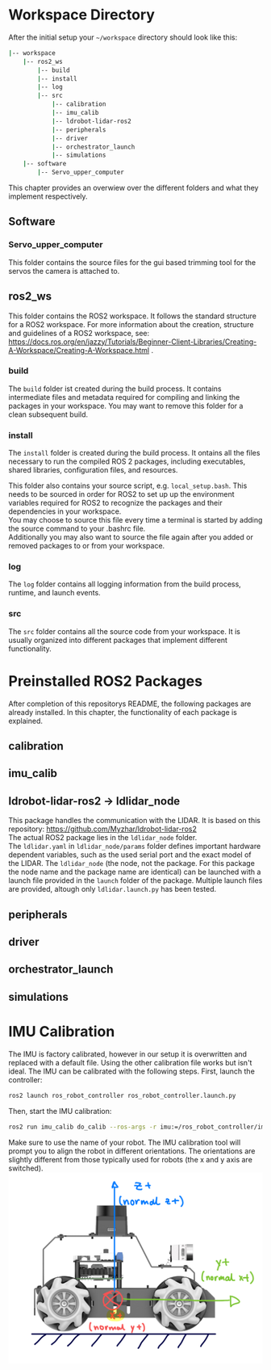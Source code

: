 # Workspace Directory
After the initial setup your `~/workspace` directory should look like this:
```bash
|-- workspace
    |-- ros2_ws
        |-- build
        |-- install
        |-- log
        |-- src
            |-- calibration
            |-- imu_calib
            |-- ldrobot-lidar-ros2
            |-- peripherals
            |-- driver
            |-- orchestrator_launch
            |-- simulations
    |-- software
        |-- Servo_upper_computer
```
This chapter provides an overwiew over the different folders and what they implement respectively.

## Software 
### Servo_upper_computer
This folder contains the source files for the gui based trimming tool for the servos the camera is attached to. 

## ros2_ws
This folder contains the ROS2 workspace. It follows the standard structure for a ROS2 workspace. For more information about the creation, structure and guidelines of a ROS2 workspace, see: https://docs.ros.org/en/jazzy/Tutorials/Beginner-Client-Libraries/Creating-A-Workspace/Creating-A-Workspace.html .

### build
The `build` folder ist created during the build process. It contains intermediate files and metadata required for compiling and linking the packages in your workspace.
You may want to remove this folder for a clean subsequent build. 

### install
The `install` folder is created during the build process. It ontains all the files necessary to run the compiled ROS 2 packages, including executables, shared libraries, configuration files, and resources.

This folder also contains your source script, e.g. `local_setup.bash`. This needs to be sourced in order for ROS2 to set up up the environment variables required for ROS2 to recognize the packages and their dependencies in your workspace.  
You may choose to source this file every time a terminal is started by adding the source command to your .bashrc file.  
Additionally you may also want to source the file again after you added or removed packages to or from your workspace.

### log
The `log` folder contains all logging information from the build process, runtime, and launch events.

### src
The `src` folder contains all the source code from your workspace. It is usually organized into different packages that implement different functionality.


# Preinstalled ROS2 Packages
After completion of this repositorys README, the following packages are already installed. In this chapter, the functionality of each package is explained.

## calibration
## imu_calib
## ldrobot-lidar-ros2 -> ldlidar_node
This package handles the communication with the LIDAR. It is based on this repository:
https://github.com/Myzhar/ldrobot-lidar-ros2  
The actual ROS2 package lies in the `ldlidar_node` folder.  
The `ldlidar.yaml` in `ldlidar_node/params` folder defines important hardware dependent variables, such as the used serial port and the exact model of the LIDAR.
The `ldlidar_node` (the node, not the package. For this package the node name and the package name are identical) can be launched with a launch file provided in the `launch` folder of the package. Multiple launch files are provided, altough only `ldlidar.launch.py` has been tested.
 

## peripherals
## driver
## orchestrator_launch
## simulations


# IMU Calibration
The IMU is factory calibrated, however in our setup it is overwritten and replaced with a default file. Using the other calibration file works but isn't ideal.
The IMU can be calibrated with the following steps. First, launch the controller:
```bash
ros2 launch ros_robot_controller ros_robot_controller.launch.py
```
Then, start the IMU calibration:
```bash
ros2 run imu_calib do_calib --ros-args -r imu:=/ros_robot_controller/imu_raw --param output_file:=/home/[robot_name]/workspace/ros2_ws/src/calibration/config/imu_calib.yaml
```
Make sure to use the name of your robot. The IMU calibration tool will prompt you to align the robot in different orientations.
The orientations are slightly different from those typically used for robots (the x and y axis are switched).
![Robot Orientation](/images/robot_orientation.png)
